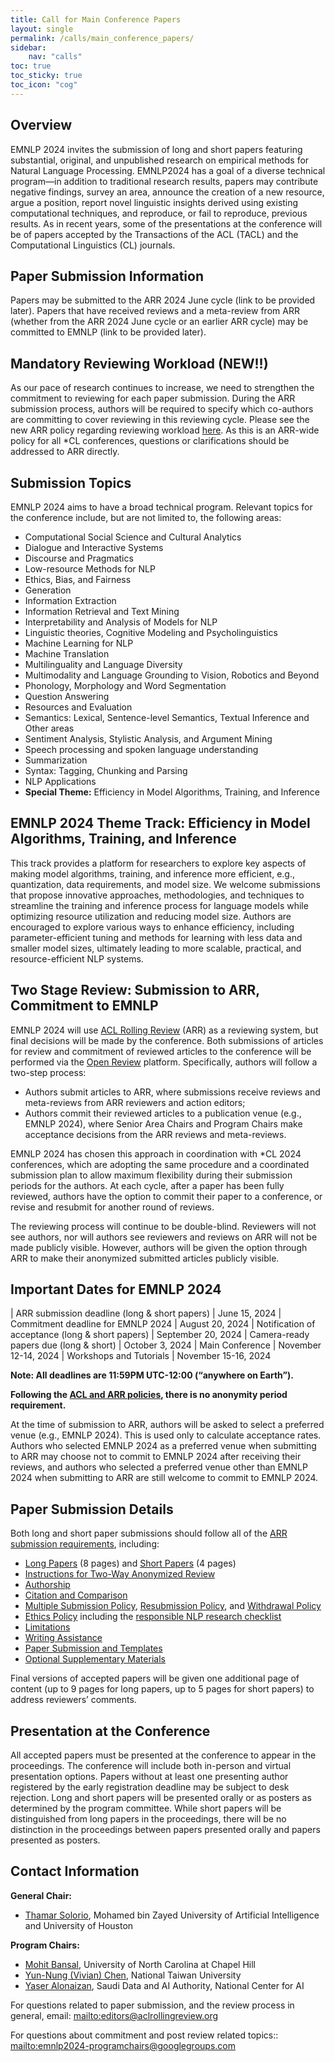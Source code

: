```yaml
---
title: Call for Main Conference Papers
layout: single
permalink: /calls/main_conference_papers/
sidebar: 
    nav: "calls"
toc: true
toc_sticky: true
toc_icon: "cog"
---
```


<!-- ## Important Notice

[**The direct submission link**](https://openreview.net/group?id=EMNLP/2023/Conference) is available. Authors will use the same link to submit the abstract first, then the full paper. For abstract submissions, there is no need to upload a pdf paper. Authors will have until the submission date to submit the full manuscript. Once a submission has been made, the same submission can be revised until the paper deadline by going to the author console. After the abstract submission deadline, the form will change and some fields will become mandatory.

[**The ARR commitment link**](https://openreview.net/group?id=EMNLP/2023/ARR_Commitment) is available. -->

## Overview
EMNLP 2024 invites the submission of long and short papers featuring substantial, original, and unpublished research on empirical methods for Natural Language Processing. EMNLP2024 has a goal of a diverse technical program—in addition to traditional research results, papers may contribute negative findings, survey an area, announce the creation of a new resource, argue a position, report novel linguistic insights derived using existing computational techniques, and reproduce, or fail to reproduce, previous results. As in recent years, some of the presentations at the conference will be of papers accepted by the Transactions of the ACL (TACL) and the Computational Linguistics (CL) journals.


## Paper Submission Information
Papers may be submitted to the ARR 2024 June cycle (link to be provided later).
Papers that have received reviews and a meta-review from ARR (whether from the ARR 2024 June cycle or an earlier ARR cycle) may be committed to EMNLP (link to be provided later).


## Mandatory Reviewing Workload (NEW!!)

As our pace of research continues to increase, we need to strengthen the commitment to reviewing for each paper submission. During the ARR submission process, authors will be required to specify which co-authors are committing to cover reviewing in this reviewing cycle. Please see the new ARR policy regarding reviewing workload [here](https://aclrollingreview.org/reviewing-workload-requirement/). As this is an ARR-wide policy for all *CL conferences, questions or clarifications should be addressed to ARR directly.

## Submission Topics
EMNLP 2024 aims to have a broad technical program. Relevant topics for the conference include, but are not limited to, the following areas:

* Computational Social Science and Cultural Analytics
* Dialogue and Interactive Systems
* Discourse and Pragmatics
* Low-resource Methods for NLP
* Ethics, Bias, and Fairness
* Generation
* Information Extraction
* Information Retrieval and Text Mining
* Interpretability and Analysis of Models for NLP
* Linguistic theories, Cognitive Modeling and Psycholinguistics
* Machine Learning for NLP
* Machine Translation
* Multilinguality and Language Diversity
* Multimodality and Language Grounding to Vision, Robotics and Beyond
* Phonology, Morphology and Word Segmentation
* Question Answering
* Resources and Evaluation
* Semantics: Lexical, Sentence-level Semantics, Textual Inference and Other areas
* Sentiment Analysis, Stylistic Analysis, and Argument Mining
* Speech processing and spoken language understanding
* Summarization
* Syntax: Tagging, Chunking and Parsing
* NLP Applications
* __Special Theme:__ Efficiency in Model Algorithms, Training, and Inference

## EMNLP 2024 Theme Track: Efficiency in Model Algorithms, Training, and Inference
This track provides a platform for researchers to explore key aspects of making model algorithms, training, and inference more efficient, e.g., quantization,  data requirements, and model size. We welcome submissions that propose innovative approaches, methodologies, and techniques to streamline the training and inference process for language models while optimizing resource utilization and reducing model size. Authors are encouraged to explore various ways to enhance efficiency, including parameter-efficient tuning and methods for learning with less data and smaller model sizes, ultimately leading to more scalable, practical, and resource-efficient NLP systems.

## Two Stage Review: Submission to ARR, Commitment to EMNLP
EMNLP 2024 will use [ACL Rolling Review](https://aclrollingreview.org/cfp) (ARR) as a reviewing system, but final decisions will be made by the conference. Both submissions of articles for review and commitment of reviewed articles to the conference will be performed via the [Open Review](https://openreview.net) platform. Specifically, authors will follow a two-step process:

* Authors submit articles to ARR, where submissions receive reviews and meta-reviews from ARR reviewers and action editors;
* Authors commit their reviewed articles to a publication venue (e.g., EMNLP 2024), where Senior Area Chairs and Program Chairs make acceptance decisions from the ARR reviews and meta-reviews.


EMNLP 2024 has chosen this approach in coordination with *CL 2024 conferences, which are adopting the same procedure and a coordinated submission plan to allow maximum flexibility during their submission periods for the authors. At each cycle, after a paper has been fully reviewed, authors have the option to commit their paper to a conference, or revise and resubmit for another round of reviews.

The reviewing process will continue to be double-blind. Reviewers will not see authors, nor will authors see reviewers and reviews on ARR will not be made publicly visible. However, authors will be given the option through ARR to make their anonymized submitted articles publicly visible.

## Important Dates for EMNLP 2024
<style>
.news-table { font-size: .9em; table-layout: fixed;}
.news-table tr td:nth-child(1) { font-weight: bold; width: 10em; }
</style>
| ARR submission deadline (long & short papers) | June 15, 2024
| Commitment deadline for EMNLP 2024 | August 20, 2024
| Notification of acceptance (long & short papers) | September 20, 2024
| Camera-ready papers due (long & short) | October 3, 2024
| Main Conference | November 12-14, 2024
| Workshops and Tutorials | November 15-16, 2024

 
__Note: All deadlines are 11:59PM UTC-12:00 (“anywhere on Earth”).__

__Following the [ACL and ARR policies](https://www.aclweb.org/portal/content/report-acl-committee-anonymity-policy), there is no anonymity period requirement.__

At the time of submission to ARR, authors will be asked to select a preferred venue (e.g., EMNLP 2024). This is used only to calculate acceptance rates. Authors who selected EMNLP 2024 as a preferred venue when submitting to ARR may choose not to commit to EMNLP 2024 after receiving their reviews, and authors who selected a preferred venue other than EMNLP 2024 when submitting to ARR are still welcome to commit to EMNLP 2024.

## Paper Submission Details
Both long and short paper submissions should follow all of the [ARR submission requirements](https://aclrollingreview.org/cfp#paper-submission-information), including:
* [Long Papers](https://aclrollingreview.org/cfp#long-papers) (8 pages) and [Short Papers](https://aclrollingreview.org/cfp#short-papers) (4 pages)
* [Instructions for Two-Way Anonymized Review](https://aclrollingreview.org/cfp#instructions-for-two-way-anonymized-review)
* [Authorship](https://aclrollingreview.org/cfp#authorship)
* [Citation and Comparison](https://aclrollingreview.org/cfp#citation-and-comparison)
* [Multiple Submission Policy](https://aclrollingreview.org/cfp#multiple-submission-policy), [Resubmission Policy](https://aclrollingreview.org/cfp#resubmission-policy), and [Withdrawal Policy](https://aclrollingreview.org/cfp#withdrawal-policy)
* [Ethics Policy](https://aclrollingreview.org/cfp#ethics-policy) including the [responsible NLP research checklist](https://aclrollingreview.org/responsibleNLPresearch)
* [Limitations](https://aclrollingreview.org/cfp#limitations)
* [Writing Assistance](https://2023.aclweb.org/blog/ACL-2023-policy/)
* [Paper Submission and Templates](https://aclrollingreview.org/cfp#paper-submission-and-templates)
* [Optional Supplementary Materials](https://aclrollingreview.org/cfp#optional-supplementary-materials-appendices-software-and-data)

Final versions of accepted papers will be given one additional page of content (up to 9 pages for long papers, up to 5 pages for short papers) to address reviewers’ comments.

## Presentation at the Conference
All accepted papers must be presented at the conference to appear in the proceedings. The conference will include both in-person and virtual presentation options. Papers without at least one presenting author registered by the early registration deadline may be subject to desk rejection.
Long and short papers will be presented orally or as posters as determined by the program committee. While short papers will be distinguished from long papers in the proceedings, there will be no distinction in the proceedings between papers presented orally and papers presented as posters.

## Contact Information

__General Chair:__

* [Thamar Solorio](http://solorio.uh.edu/), Mohamed bin Zayed University of Artificial Intelligence and University of Houston

__Program Chairs:__

* [Mohit Bansal](https://www.cs.unc.edu/~mbansal/), University of North Carolina at Chapel Hill
* [Yun-Nung (Vivian) Chen](https://www.csie.ntu.edu.tw/~yvchen/), National Taiwan University
* [Yaser Alonaizan](https://www.linkedin.com/in/yaser-al-onaizan-1a11294), Saudi Data and AI Authority, National Center for AI

For questions related to paper submission, and the review process in general, email: <mailto:editors@aclrollingreview.org>

For questions about commitment and post review related topics:: <mailto:emnlp2024-programchairs@googlegroups.com>
